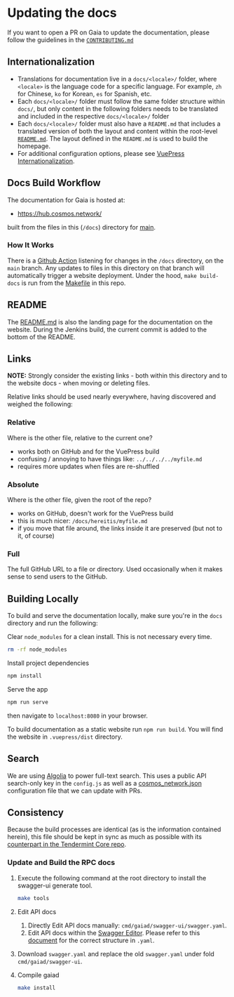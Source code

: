 <!--
parent:
  order: false
-->

# Updating the docs

If you want to open a PR on Gaia to update the documentation, please follow the guidelines in the [`CONTRIBUTING.md`](https://github.com/cosmos/gaia/tree/main/CONTRIBUTING.md)

## Internationalization

- Translations for documentation live in a `docs/<locale>/` folder, where `<locale>` is the language code for a specific language. For example, `zh` for Chinese, `ko` for Korean, `es` for Spanish, etc.
- Each `docs/<locale>/` folder must follow the same folder structure within `docs/`, but only content in the following folders needs to be translated and included in the respective `docs/<locale>/` folder
- Each `docs/<locale>/` folder must also have a `README.md` that includes a translated version of both the layout and content within the root-level [`README.md`](https://github.com/cosmos/cosmos-sdk/tree/master/docs/README.md). The layout defined in the `README.md` is used to build the homepage.
- For additional configuration options, please see [VuePress Internationalization](https://vuepress.vuejs.org/guide/i18n.html).

## Docs Build Workflow

The documentation for Gaia is hosted at:

- <https://hub.cosmos.network/>

built from the files in this (`/docs`) directory for [main](https://github.com/cosmos/gaia/tree/main/docs).

### How It Works

There is a [Github Action](https://github.com/cosmos/gaia/blob/main/.github/workflows/docs.yml)
listening for changes in the `/docs` directory, on the `main` branch.
Any updates to files in this directory on that branch will automatically
trigger a website deployment. Under the hood, `make build-docs` is run from the
[Makefile](https://github.com/cosmos/gaia/blob/main/Makefile) in this repo.

## README

The [README.md](./README.md) is also the landing page for the documentation
on the website. During the Jenkins build, the current commit is added to the bottom
of the README.

## Links

**NOTE:** Strongly consider the existing links - both within this directory
and to the website docs - when moving or deleting files.

Relative links should be used nearly everywhere, having discovered and weighed the following:

### Relative

Where is the other file, relative to the current one?

- works both on GitHub and for the VuePress build
- confusing / annoying to have things like: `../../../../myfile.md`
- requires more updates when files are re-shuffled

### Absolute

Where is the other file, given the root of the repo?

- works on GitHub, doesn't work for the VuePress build
- this is much nicer: `/docs/hereitis/myfile.md`
- if you move that file around, the links inside it are preserved (but not to it, of course)

### Full

The full GitHub URL to a file or directory. Used occasionally when it makes sense
to send users to the GitHub.

## Building Locally

To build and serve the documentation locally, make sure you're in the `docs` directory and run the following:

Clear `node_modules` for a clean install. This is not necessary every time.

```bash
rm -rf node_modules
```

Install project dependencies

```bash
npm install
```

Serve the app

```bash
npm run serve
```

then navigate to `localhost:8080` in your browser.

To build documentation as a static website run `npm run build`. You will find the website in `.vuepress/dist` directory.

## Search

We are using [Algolia](https://www.algolia.com) to power full-text search. This uses a public API search-only key in the `config.js` as well as a [cosmos_network.json](https://github.com/algolia/docsearch-configs/blob/master/configs/cosmos_network.json) configuration file that we can update with PRs.

## Consistency

Because the build processes are identical (as is the information contained herein), this file should be kept in sync as
much as possible with its [counterpart in the Tendermint Core repo](https://github.com/tendermint/tendermint/blob/master/docs/DOCS_README.md).

### Update and Build the RPC docs

1. Execute the following command at the root directory to install the swagger-ui generate tool.

   ```bash
   make tools
   ```

2. Edit API docs
   1. Directly Edit API docs manually: `cmd/gaiad/swagger-ui/swagger.yaml`.
   2. Edit API docs within the [Swagger Editor](https://editor.swagger.io/). Please refer to this [document](https://swagger.io/docs/specification/2-0/basic-structure/) for the correct structure in `.yaml`.
3. Download `swagger.yaml` and replace the old `swagger.yaml` under fold `cmd/gaiad/swagger-ui`.
4. Compile gaiad

   ```bash
   make install
   ```

